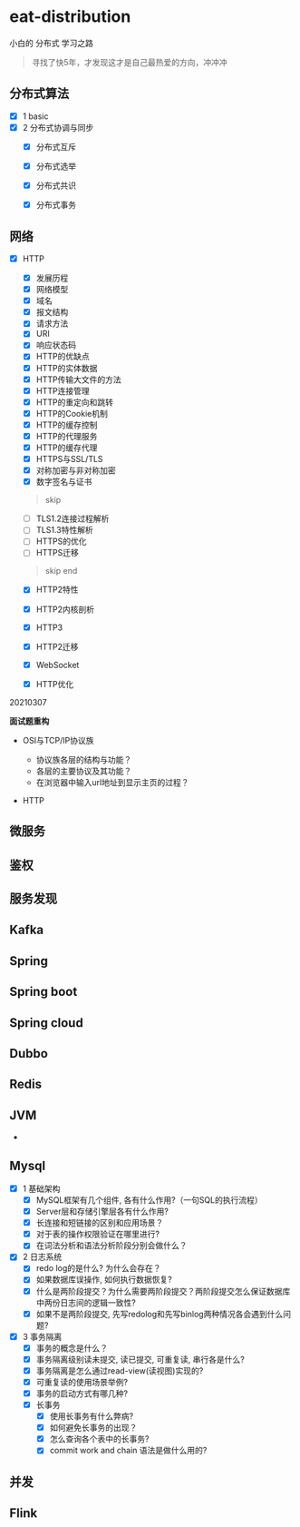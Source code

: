 # eat-distribution

小白的 分布式 学习之路

> 寻找了快5年，才发现这才是自己最热爱的方向，冲冲冲



## 分布式算法

- [x] 1 basic
- [x] 2 分布式协调与同步
  - [x] 分布式互斥
  - [x] 分布式选举
  - [x] 分布式共识
  - [x] 分布式事务



## 网络

- [x] HTTP
  - [x] 发展历程
  - [x] 网络模型
  - [x] 域名
  - [x] 报文结构
  - [x] 请求方法
  - [x] URI
  - [x] 响应状态码
  - [x] HTTP的优缺点
  - [x] HTTP的实体数据
  - [x] HTTP传输大文件的方法
  - [x] HTTP连接管理
  - [x] HTTP的重定向和跳转
  - [x] HTTP的Cookie机制
  - [x] HTTP的缓存控制
  - [x] HTTP的代理服务
  - [x] HTTP的缓存代理
  - [x] HTTPS与SSL/TLS
  - [x] 对称加密与非对称加密
  - [x] 数字签名与证书

  > skip

  - [ ] TLS1.2连接过程解析
  - [ ] TLS1.3特性解析
  - [ ] HTTPS的优化
  - [ ] HTTPS迁移

  > skip end

  - [x] HTTP2特性
  - [x] HTTP2内核剖析
  - [x] HTTP3
  - [x] HTTP2迁移
  - [x] WebSocket
  - [x] HTTP优化



20210307 

**面试题重构**

- OSI与TCP/IP协议族

  - 协议族各层的结构与功能？
  - 各层的主要协议及其功能？
  - 在浏览器中输入url地址到显示主页的过程？

- HTTP

  







## 微服务



## 鉴权



## 服务发现



## Kafka



## Spring



## Spring boot



## Spring cloud



## Dubbo



## Redis



## JVM

- 



## Mysql

- [x] 1 基础架构
  - [x] MySQL框架有几个组件, 各有什么作用?（一句SQL的执行流程）
  - [x] Server层和存储引擎层各有什么作用?
  - [x] 长连接和短链接的区别和应用场景？
  - [x] 对于表的操作权限验证在哪里进行?
  - [x] 在词法分析和语法分析阶段分别会做什么？

- [x] 2 日志系统
  - [x] redo log的是什么? 为什么会存在？
  - [x] 如果数据库误操作, 如何执行数据恢复?
  - [x] 什么是两阶段提交？为什么需要两阶段提交？两阶段提交怎么保证数据库中两份日志间的逻辑一致性?
  - [x] 如果不是两阶段提交, 先写redolog和先写binlog两种情况各会遇到什么问题?
- [x] 3 事务隔离
  - [x] 事务的概念是什么？
  - [x] 事务隔离级别读未提交, 读已提交, 可重复读, 串行各是什么?
  - [x] 事务隔离是怎么通过read-view(读视图)实现的?
  - [x] 可重复读的使用场景举例? 
  - [x] 事务的启动方式有哪几种?
  - [x] 长事务
    - [x] 使用长事务有什么弊病? 
    - [x] 如何避免长事务的出现？
    - [x] 怎么查询各个表中的长事务?
    - [x] commit work and chain 语法是做什么用的?

## 并发





## Flink